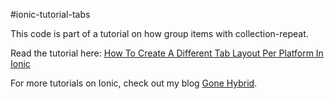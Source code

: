 #ionic-tutorial-tabs


This code is part of a tutorial on how group items with collection-repeat.

Read the tutorial here: [How To Create A Different Tab Layout Per Platform In Ionic](http://gonehybrid.com/how-to-create-a-different-tab-layout-per-platform-in-ionic/)

For more tutorials on Ionic, check out my blog [Gone Hybrid](http://gonehybrid.com).
